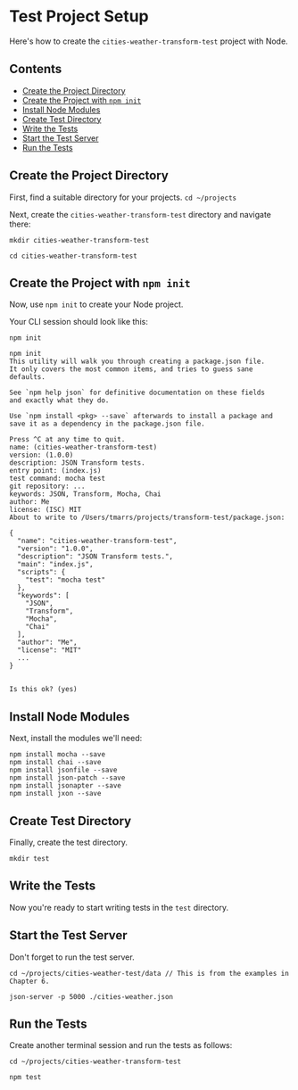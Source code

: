 Test Project Setup
==================
Here's how to create the `cities-weather-transform-test` project with Node.


## Contents
- [Create the Project Directory](#create-the-project-directory)
- [Create the Project with `npm init`](#create-the-project-with-npm-init)
- [Install Node Modules](#install-node-modules)
- [Create Test Directory](#create-test-directory)
- [Write the Tests](#write-the-tests)
- [Start the Test Server](#start-the-test-server)
- [Run the Tests](#run-the-tests)


## Create the Project Directory
First, find a suitable directory for your projects.
`cd ~/projects`

Next, create the `cities-weather-transform-test` directory and navigate there:
```
mkdir cities-weather-transform-test

cd cities-weather-transform-test
```

## Create the Project with `npm init`
Now, use `npm init` to create your Node project.

Your CLI session should look like this:
```
npm init

npm init
This utility will walk you through creating a package.json file.
It only covers the most common items, and tries to guess sane defaults.

See `npm help json` for definitive documentation on these fields
and exactly what they do.

Use `npm install <pkg> --save` afterwards to install a package and
save it as a dependency in the package.json file.

Press ^C at any time to quit.
name: (cities-weather-transform-test)
version: (1.0.0)
description: JSON Transform tests.
entry point: (index.js)
test command: mocha test
git repository: ...
keywords: JSON, Transform, Mocha, Chai
author: Me
license: (ISC) MIT
About to write to /Users/tmarrs/projects/transform-test/package.json:

{
  "name": "cities-weather-transform-test",
  "version": "1.0.0",
  "description": "JSON Transform tests.",
  "main": "index.js",
  "scripts": {
    "test": "mocha test"
  },
  "keywords": [
    "JSON",
    "Transform",
    "Mocha",
    "Chai"
  ],
  "author": "Me",
  "license": "MIT"
  ...
}


Is this ok? (yes)
```

## Install Node Modules
Next, install the modules we'll need:
```
npm install mocha --save
npm install chai --save
npm install jsonfile --save
npm install json-patch --save
npm install jsonapter --save 
npm install jxon --save 
```

## Create Test Directory
Finally, create the test directory.
```
mkdir test
```

## Write the Tests
Now you're ready to start writing tests in the `test` directory.


## Start the Test Server
Don't forget to run the test server.
```
cd ~/projects/cities-weather-test/data // This is from the examples in Chapter 6.

json-server -p 5000 ./cities-weather.json
```


## Run the Tests
Create another terminal session and run the tests as follows:
```
cd ~/projects/cities-weather-transform-test

npm test
```
